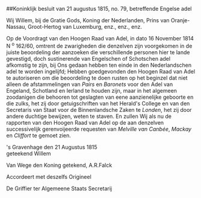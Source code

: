 <meta http-equiv='Content-Type' content='text/html; charset=utf-8' />

##Koninklijk besluit van 21 augustus 1815, no. 79, betreffende Engelse adel

Wij Willem, bij de Gratie Gods, Koning der Nederlanden, Prins van Oranje-Nassau, Groot-Hertog van Luxemburg, enz., enz., enz.

Op de Voordragt van den Hoogen Raad van Adel, in dato 16 November 1814 N <sup>o</sup> 162/60, omtrent de zwarigheden die denzelven zijn voorgekomen in de juiste beoordeling der aanzoeken die verschillende personen hier te lande gevestigd, doch sustinerende van Engelschen of Schotschen adel afkomstig te zijn, bij Ons gedaan hebben ten einde in den Nederlandschen adel te worden ingelijfd;
Hebben goedgevonden den Hoogen Raad van Adel te autoriseren om die beoordeling te doen rusten op het beginzel dat niet alleen de afstammelingen van *Pairs* en *Baronets* voor den Adel van Engeland, Schotland en Ierland te houden zijn, maar in het algemeen zoodanigen die behooren tot geslagten van eene aanzienelijke geboorte en die zulks, het zij door getuigschriften van het Herald's College en van den Secretaris van Staat voor de Binnenlandsche Zaken te *Londen*, het zij door andere duchtige bewijzen, weten te staven. En zullen Wij als nu de rapporten van den Hoogen Raad van Adel op de aan denzelven successivelijk gerenvoijeerde requesten van *Melville van Canbée*, *Mackay* en *Cliffort* te gemoet zien.   

's Gravenhage 
den 21 Augustus 1815  
geteekend Willem  

Van Wege den Koning getekend, 
A.R.Falck 

Accordeert met deszelfs Origineel  

De Griffier ter Algemeene Staats Secretarij  
